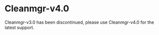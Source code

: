 # Cleanmgr-v4.0
Cleanmgr-v3.0 has been discontinued, please use Cleanmgr-v4.0 for the latest support.
